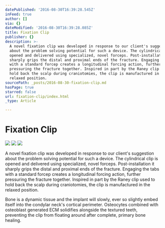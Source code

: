 ```yaml
---
datePublished: '2016-08-30T16:39:28.545Z'
inFeed: true
author: []
via: {}
dateModified: '2016-08-30T16:39:28.085Z'
title: Fixation Clip
publisher: {}
description: >-
  A novel fixation clip was developed in response to our client's suggestion
  about the problem solving potential for such a device. The cylindrical clip is
  opened and delivered using specialized, novel forceps. Post-installation it
  sharply grips the distal and proximal ends of the fracture. Engaging the tabs
  with a standard forcep creates a longitudinal forcing action, further
  pressuring the fracture together. Inspired in part by the Raney clip used to
  hold back the scalp during craniotomies, the clip is manufactured in the
  relaxed position.
sourcePath: _posts/2016-08-30-fixation-clip.md
hasPage: true
starred: false
url: fixation-clip/index.html
_type: Article

---
```

# Fixation Clip
![](https://the-grid-user-content.s3-us-west-2.amazonaws.com/58e1ac8f-60b9-4b47-9eb8-6331b1d73ea7.png)
![](https://the-grid-user-content.s3-us-west-2.amazonaws.com/073f5b11-6ba3-4b36-9dbb-d3a52cd6d43b.png)
![](https://the-grid-user-content.s3-us-west-2.amazonaws.com/2400d400-bb46-4456-983f-20d25c705dfc.png)

A novel fixation clip was developed in response to our client's suggestion about the problem solving potential for such a device. The cylindrical clip is opened and delivered using specialized, novel forceps. Post-installation it sharply grips the distal and proximal ends of the fracture. Engaging the tabs with a standard forcep creates a longitudinal forcing action, further pressuring the fracture together. Inspired in part by the Raney clip used to hold back the scalp during craniotomies, the clip is manufactured in the relaxed position.

Bone is a dynamic tissue and the implant will slowly, ever so slightly embed itself into the condylar neck's cortical perimeter. Osteocytes combined with osteoblast generated ECM solidifies alongside the textured teeth, preventing the clip from floating around after complete, primary bone healing.